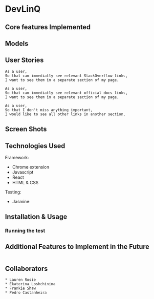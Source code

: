 # DevLinQ

## Core features Implemented

## Models

## User Stories
```
As a user,
So that can immediatly see relevant StackOverflow links,
I want to see them in a separate section of my page.

As a user,
So that can immediatly see relevant official docs links,
I want to see them in a separate section of my page.

As a user,
So that I don't miss anything important,
I would like to see all other links in another section.
```
## Screen Shots

## Technologies Used

Framework:
 - Chrome extension
 - Javascript
 - React
 - HTML & CSS
 
Testing:
 - Jasmine
 
## Installation & Usage


### Running the test


## Additional Features to Implement in the Future
```
```

## Collaborators
```
* Lauren Rosie
* Ekaterina Loshchinina 
* Frankie Shaw
* Pedro Castanheira
```

